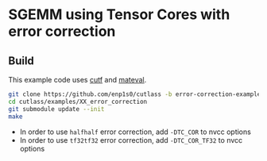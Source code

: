 # SGEMM using Tensor Cores with error correction

## Build
This example code uses [cutf](https://github.com/enp1s0/cutf) and [mateval](https://github.com/enp1s0/mateval).
```bash
git clone https://github.com/enp1s0/cutlass -b error-correction-example
cd cutlass/examples/XX_error_correction
git submodule update --init
make
```

- In order to use `halfhalf` error correction, add `-DTC_COR` to nvcc options
- In order to use `tf32tf32` error correction, add `-DTC_COR_TF32` to nvcc options
